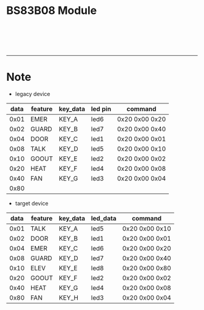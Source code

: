 BS83B08 Module
=====

<br/>
<br/>
<br/>
<br/>
<hr>

# Note

- legacy device

| **data** | **feature** | **key_data** | **led pin** |  **command**   |
|----------|-------------|--------------|-------------|----------------|
|   0x01   | EMER        |     KEY_A    | led6        | 0x20 0x00 0x20 |
|   0x02   | GUARD       |     KEY_B    | led7        | 0x20 0x00 0x40 |
|   0x04   | DOOR        |     KEY_C    | led1        | 0x20 0x00 0x01 |
|   0x08   | TALK        |     KEY_D    | led5        | 0x20 0x00 0x10 |
|   0x10   | GOOUT       |     KEY_E    | led2        | 0x20 0x00 0x02 |
|   0x20   | HEAT        |     KEY_F    | led4        | 0x20 0x00 0x08 |
|   0x40   | FAN         |     KEY_G    | led3        | 0x20 0x00 0x04 |
|   0x80   |             |              |             |                |


- target device

| **data** | **feature** | **key_data** | **led_data** | **command**    |
|----------|-------------|--------------|--------------|----------------|
|   0x01   |     TALK    |     KEY_A    |     led5     | 0x20 0x00 0x10 |
|   0x02   |     DOOR    |     KEY_B    |     led1     | 0x20 0x00 0x01 |
|   0x04   |     EMER    |     KEY_C    |     led6     | 0x20 0x00 0x20 |
|   0x08   |    GUARD    |     KEY_D    |     led7     | 0x20 0x00 0x40 |
|   0x10   |     ELEV    |     KEY_E    |     led8     | 0x20 0x00 0x80 |
|   0x20   |    GOOUT    |     KEY_F    |     led2     | 0x20 0x00 0x02 |
|   0x40   |     HEAT    |     KEY_G    |     led4     | 0x20 0x00 0x08 |
|   0x80   |     FAN     |     KEY_H    |     led3     | 0x20 0x00 0x04 |
